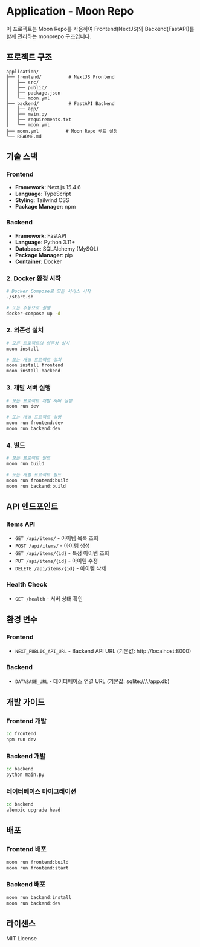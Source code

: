 # Application - Moon Repo

이 프로젝트는 Moon Repo를 사용하여 Frontend(NextJS)와 Backend(FastAPI)를 함께 관리하는 monorepo 구조입니다.

## 프로젝트 구조

```
application/
├── frontend/          # NextJS Frontend
│   ├── src/
│   ├── public/
│   ├── package.json
│   └── moon.yml
├── backend/           # FastAPI Backend
│   ├── app/
│   ├── main.py
│   ├── requirements.txt
│   └── moon.yml
├── moon.yml          # Moon Repo 루트 설정
└── README.md
```

## 기술 스택

### Frontend

- **Framework**: Next.js 15.4.6
- **Language**: TypeScript
- **Styling**: Tailwind CSS
- **Package Manager**: npm

### Backend

- **Framework**: FastAPI
- **Language**: Python 3.11+
- **Database**: SQLAlchemy (MySQL)
- **Package Manager**: pip
- **Container**: Docker

### 2. Docker 환경 시작

```bash
# Docker Compose로 모든 서비스 시작
./start.sh

# 또는 수동으로 실행
docker-compose up -d
```

### 2. 의존성 설치

```bash
# 모든 프로젝트의 의존성 설치
moon install

# 또는 개별 프로젝트 설치
moon install frontend
moon install backend
```

### 3. 개발 서버 실행

```bash
# 모든 프로젝트 개발 서버 실행
moon run dev

# 또는 개별 프로젝트 실행
moon run frontend:dev
moon run backend:dev
```

### 4. 빌드

```bash
# 모든 프로젝트 빌드
moon run build

# 또는 개별 프로젝트 빌드
moon run frontend:build
moon run backend:build
```

## API 엔드포인트

### Items API

- `GET /api/items/` - 아이템 목록 조회
- `POST /api/items/` - 아이템 생성
- `GET /api/items/{id}` - 특정 아이템 조회
- `PUT /api/items/{id}` - 아이템 수정
- `DELETE /api/items/{id}` - 아이템 삭제

### Health Check

- `GET /health` - 서버 상태 확인

## 환경 변수

### Frontend

- `NEXT_PUBLIC_API_URL` - Backend API URL (기본값: http://localhost:8000)

### Backend

- `DATABASE_URL` - 데이터베이스 연결 URL (기본값: sqlite:///./app.db)

## 개발 가이드

### Frontend 개발

```bash
cd frontend
npm run dev
```

### Backend 개발

```bash
cd backend
python main.py
```

### 데이터베이스 마이그레이션

```bash
cd backend
alembic upgrade head
```

## 배포

### Frontend 배포

```bash
moon run frontend:build
moon run frontend:start
```

### Backend 배포

```bash
moon run backend:install
moon run backend:dev
```

## 라이센스

MIT License
